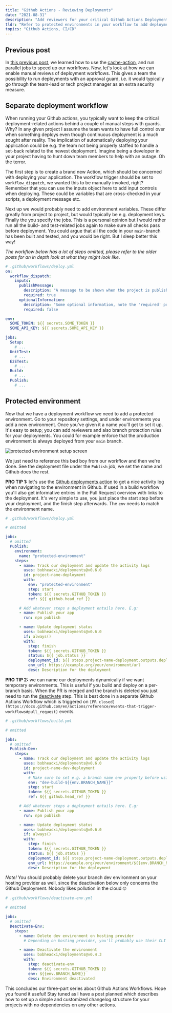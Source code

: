 ```yaml
---
title: "Github Actions - Reviewing Deployments"
date: "2021-08-31"
description: "Add reviewers for your critical Github Actions Deployments"
tldr: "Refer to protected environments in your workflow to add deployment guards"
topics: "Github Actions, CI/CD"
---
```


## Previous post

In [this previous post](/posts/github-actions-p2), we learned how to use the [cache-action](https://github.com/actions/cache), and run parallel jobs to speed up our workflows. Now, let's look at how we can enable manual reviews of deployment workflows. This gives a team the possibility to run deployments with an approval guard, i.e. it would typically go through the team-lead or tech project manager as an extra security measure.

## Separate deployment workflow

When running your Github actions, you typically want to keep the critical deployment-related actions behind a couple of manual steps with guards. Why? In any given project I assume the team wants to have full control over when something deploys even though continuous deployment is a much sought after reality. The implication of automatically deploying your application could be e.g. the team not being properly staffed to handle a set-back related to the newest deployment. Imagine being a developer in your project having to hunt down team members to help with an outage. Oh the terror.

The first step is to create a brand new Action, which should be concerned with deploying your application. The workflow trigger should be set to `workflow_dispatch`, we wanted this to be manually invoked, right? Remember that you can use the inputs object here to add input controls when deploying. These could be variables that are cross-checked in your scripts, a deployment message etc.

Next up we would probably need to add environment variables. These differ greatly from project to project, but would typically be e.g. deployment keys. Finally the you specify the jobs. This is a personal opinion but I would rather run all the build- and test-related jobs again to make sure all checks pass before deployment. You could argue that all the code in your `main`-branch has been built and tested, and you would be right. But I sleep better this way! 

_The workflow below has a lot of steps omitted, please refer to the older posts for an in depth look at what they might look like._

```yml
# .github/workflows/deploy.yml
on:
  workflow_dispatch:
    inputs:
      publishMessage:
        description: "A message to be shown when the project is published."
        required: true
      optionalInformation:
        description: "Some optional information, note the 'required' property which is set to false."
        required: false

env:
  SOME_TOKEN: ${{ secrets.SOME_TOKEN }}
  SOME_API_KEY: ${{ secrets.SOME_API_KEY }}

jobs:
  Setup:
    # ...
  UnitTest:
    # ...
  E2ETest:
    # ...
  Build:
    # ...
  Publish:
    # ...
```

## Protected environment

Now that we have a deployment workflow we need to add a protected environment. Go to your repository settings, and under environments you add a new environment. Once you've given it a name you'll get to set it up. It's easy to setup; you can add reviewers and also branch protection rules for your deployments. You could for example enforce that the production environment is always deployed from your `main` branch.

![protected environment setup screen](/images/github-actions-p3-configure.png)

We just need to reference this bad boy from our workflow and then we're done. See the deployment file under the `Publish` job, we set the name and Github does the rest. 

**PRO TIP 1:** let's use the [Github deployments action](https://github.com/bobheadxi/deployments#github-deployments-) to get a nice activity log when navigating to the environment in Github. If used in a build workflow you'll also get informative entries in the Pull Request overview with links to the deployment. It's very simple to use, you just place the start step before your deployment, and the finish step afterwards. The `env` needs to match the environment name.

```yml
# .github/workflows/deploy.yml

# omitted

jobs:
  # omitted
  Publish:
    environment:
      name: "protected-environment"
    steps:
      - name: Track our deployment and update the activity logs
        uses: bobheadxi/deployments@v0.6.0
        id: project-name-deployment
        with:
          env: "protected-environment"
          step: start
          token: ${{ secrets.GITHUB_TOKEN }}
          ref: ${{ github.head_ref }}

      # Add whatever steps a deployment entails here. E.g:
      - name: Publish your app
        run: npm publish

      - name: Update deployment status
        uses: bobheadxi/deployments@v0.6.0
        if: always()
        with:
          step: finish
          token: ${{ secrets.GITHUB_TOKEN }}
          status: ${{ job.status }}
          deployment_id: ${{ steps.project-name-deployment.outputs.deployment_id }}
          env_url: https://example.org/your/environment/url
          desc: Description for the deployment
```

**PRO TIP 2:** we can name our deployments dynamically if we want temporary environments. This is useful if you build and deploy on a per-branch basis. When the PR is merged and the branch is deleted you just need to run the [deactivate](https://github.com/bobheadxi/deployments#step-deactivate-env) step. This is best done in a separate Github Actions Workflow which is triggered on `[PR closed](https://docs.github.com/en/actions/reference/events-that-trigger-workflows#pull_request)` events.

```yml
# .github/workflows/build.yml

# omitted

jobs:
  # omitted
  Publish-Dev:
    steps:
      - name: Track our deployment and update the activity logs
        uses: bobheadxi/deployments@v0.6.0
        id: project-name-dev-deployment
        with:
          # Make sure to set e.g. a branch name env property before using it
          env: "dev-build-${{env.BRANCH_NAME}}"
          step: start
          token: ${{ secrets.GITHUB_TOKEN }}
          ref: ${{ github.head_ref }}

      # Add whatever steps a deployment entails here. E.g:
      - name: Publish your app
        run: npm publish

      - name: Update deployment status
        uses: bobheadxi/deployments@v0.6.0
        if: always()
        with:
          step: finish
          token: ${{ secrets.GITHUB_TOKEN }}
          status: ${{ job.status }}
          deployment_id: ${{ steps.project-name-deployment.outputs.deployment_id }}
          env_url: https://example.org/your/environment/${{env.BRANCH_NAME}}/url
          desc: Description for the deployment
```

*Note!* You should probably delete your branch dev environment on your hosting provider as well, since the deactivation below only concerns the Github Deployment. Nobody likes pollution in the cloud 🤓


```yml
# .github/workflows/deactivate-env.yml

# omitted

jobs:
  # omitted
  Deactivate-Env:
    steps:
      - name: Delete dev environment on hosting provider
        # Depending on hosting provider, you'll probably use their CLI and run some delete command here

      - name: Deactivate the environment
        uses: bobheadxi/deployments@v0.4.3
        with:
          step: deactivate-env
          token: ${{ secrets.GITHUB_TOKEN }}
          env: ${{env.BRANCH_NAME}}
          desc: Environment deactivated

```

This concludes our three-part series about Github Actions Workflows. Hope you found it useful! Stay tuned as I have a post planned which describes how to set up a simple and customized changelog structure for your projects with no dependencies on any other actions.
